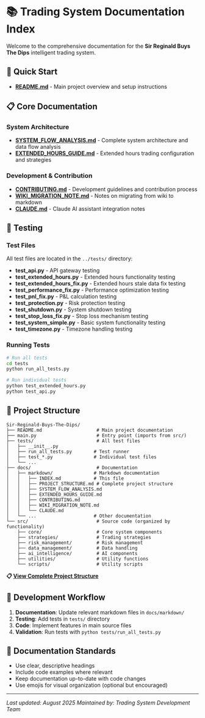# 📚 Trading System Documentation Index

Welcome to the comprehensive documentation for the **Sir Reginald Buys The Dips** intelligent trading system.

## 🚀 Quick Start

- **[README.md](../README.md)** - Main project overview and setup instructions

## 📋 Core Documentation

### System Architecture

- **[SYSTEM_FLOW_ANALYSIS.md](SYSTEM_FLOW_ANALYSIS.md)** - Complete system architecture and data flow analysis
- **[EXTENDED_HOURS_GUIDE.md](EXTENDED_HOURS_GUIDE.md)** - Extended hours trading configuration and strategies

### Development & Contribution

- **[CONTRIBUTING.md](CONTRIBUTING.md)** - Development guidelines and contribution process
- **[WIKI_MIGRATION_NOTE.md](WIKI_MIGRATION_NOTE.md)** - Notes on migrating from wiki to markdown
- **[CLAUDE.md](CLAUDE.md)** - Claude AI assistant integration notes

## 🧪 Testing

### Test Files

All test files are located in the `../tests/` directory:

- **test_api.py** - API gateway testing
- **test_extended_hours.py** - Extended hours functionality testing
- **test_extended_hours_fix.py** - Extended hours stale data fix testing
- **test_performance_fix.py** - Performance optimization testing
- **test_pnl_fix.py** - P&L calculation testing
- **test_protection.py** - Risk protection testing
- **test_shutdown.py** - System shutdown testing
- **test_stop_loss_fix.py** - Stop loss mechanism testing
- **test_system_simple.py** - Basic system functionality testing
- **test_timezone.py** - Timezone handling testing

### Running Tests

```bash
# Run all tests
cd tests
python run_all_tests.py

# Run individual tests
python test_extended_hours.py
python test_api.py
```

## 📁 Project Structure

```
Sir-Reginald-Buys-The-Dips/
├── README.md                    # Main project documentation
├── main.py                      # Entry point (imports from src/)
├── tests/                       # All test files
│   ├── __init__.py
│   ├── run_all_tests.py        # Test runner
│   ├── test_*.py               # Individual test files
│   └── ...
├── docs/                        # Documentation
│   ├── markdown/               # Markdown documentation
│   │   ├── INDEX.md            # This file
│   │   ├── PROJECT_STRUCTURE.md # Complete project structure
│   │   ├── SYSTEM_FLOW_ANALYSIS.md
│   │   ├── EXTENDED_HOURS_GUIDE.md
│   │   ├── CONTRIBUTING.md
│   │   ├── WIKI_MIGRATION_NOTE.md
│   │   └── CLAUDE.md
│   └── ...                     # Other documentation
└── src/                         # Source code (organized by functionality)
    ├── core/                    # Core system components
    ├── strategies/              # Trading strategies
    ├── risk_management/         # Risk management
    ├── data_management/         # Data handling
    ├── ai_intelligence/         # AI components
    ├── utilities/               # Utility functions
    └── scripts/                 # Utility scripts
```

**📋 [View Complete Project Structure](PROJECT_STRUCTURE.md)**

## 🔧 Development Workflow

1. **Documentation**: Update relevant markdown files in `docs/markdown/`
2. **Testing**: Add tests in `tests/` directory
3. **Code**: Implement features in main source files
4. **Validation**: Run tests with `python tests/run_all_tests.py`

## 📝 Documentation Standards

- Use clear, descriptive headings
- Include code examples where relevant
- Keep documentation up-to-date with code changes
- Use emojis for visual organization (optional but encouraged)

---

_Last updated: August 2025_
_Maintained by: Trading System Development Team_
